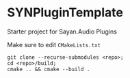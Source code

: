 # SYNPluginTemplate
Starter project for Sayan.Audio Plugins


Make sure to edit `CMakeLists.txt`

```
git clone --recurse-submodules <repo>;
cd <repo>/build;
cmake .. && cmake --build .
```